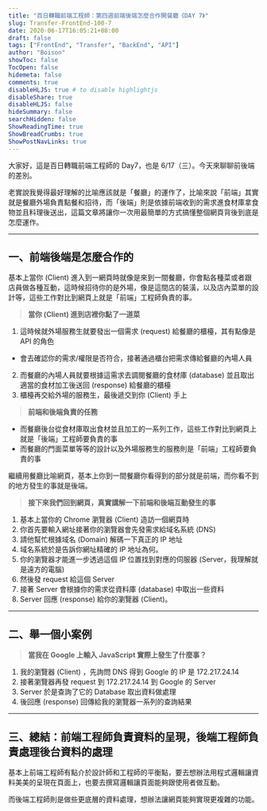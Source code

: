 ```yaml
---
title: "百日轉職前端工程師：第四週前端後端怎麼合作開餐廳《DAY 7》"
slug: Transfer-FrontEnd-100-7
date: 2020-06-17T16:05:21+08:00
draft: false
tags: ["FrontEnd", "Transfer", "BackEnd", "API"]
author: "Boison"
showToc: false
TocOpen: false
hidemeta: false
comments: true
disableHLJS: true # to disable highlightjs
disableShare: true
disableHLJS: false
hideSummary: false
searchHidden: false
ShowReadingTime: true
ShowBreadCrumbs: true
ShowPostNavLinks: true
---
```


大家好，這是百日轉職前端工程師的 Day7，也是 6/17（三）。今天來聊聊前後端的差別。

老實說我覺得最好理解的比喻應該就是「餐廳」的運作了，比喻來說「前端」其實就是餐廳外場負責點餐和招待，而「後端」則是依據前端收到的需求進食材庫拿食物並且料理後送出，這篇文章將讓你一次用最簡單的方式搞懂整個網頁背後到底是怎麼運作。

---

## 一、前端後端是怎麼合作的

基本上當你 (Client) 進入到一網頁時就像是來到一間餐廳，你會點各種菜或者跟店員做各種互動，這時候招待你的是外場，像是這間店的裝潢，以及店內菜單的設計等，這些工作對比到網頁上就是「前端」工程師負責的事。

> **當你 (Client) 進到店裡你點了一道菜**

1. 這時候就外場服務生就要發出一個需求 (request) 給餐廳的櫃檯，其有點像是 API 的角色

- 會去確認你的需求/權限是否符合，接著通過櫃台把需求傳給餐廳的內場人員

2. 而餐廳的內場人員就要根據這需求去調閱餐廳的食材庫 (database) 並且取出適當的食材加工後送回 (response) 給餐廳的櫃檯
3. 櫃檯再交給外場的服務生，最後遞交到你 (Client) 手上

> **前端和後端負責的任務**

- 而餐廳後台從食材庫取出食材並且加工的一系列工作，這些工作對比到網頁上就是「後端」工程師要負責的事
- 而餐廳的門面菜單等等的設計以及外場服務生的服務則是「前端」工程師要負責的事

繼續用餐廳比喻網頁，基本上你到一間餐廳你看得到的部分就是前端，而你看不到的地方發生的事就是後端。

> **接下來我們回到網頁，真實講解一下前端和後端互動發生的事**

1. 基本上當你的 Chrome 瀏覽器 (Client) 造訪一個網頁時
2. 你首先要輸入網址接著你的瀏覽器會先發需求給域名系統 (DNS)
3. 請他幫忙根據域名 (Domain) 解碼一下真正的 IP 地址
4. 域名系統於是告訴你網址精確的 IP 地址為何。
5. 你的瀏覽器才能進一步透過這個 IP 位置找到對應的伺服器 (Server，我理解就是遠方的電腦)
6. 然後發 request 給這個 Server
7. 接著 Server 會根據你的需求從資料庫 (database) 中取出一些資料
8. Server 回應 (response) 給你的瀏覽器 (Client)。

---

## 二、舉一個小案例

> **當我在 Google 上輸入 JavaScript 實際上發生了什麼事？**

1. 我的瀏覽器 (Client) ，先詢問 DNS 得到 Google 的 IP 是 172.217.24.14
2. 接著瀏覽器再發 request 到 172.217.24.14 到 Google 的 Server
3. Server 於是查詢了它的 Database 取出資料做處理
4. 後回應 (response) 回傳給我的瀏覽器一系列的查詢結果

---

## 三、總結：前端工程師負責資料的呈現，後端工程師負責處理後台資料的處理

基本上前端工程師有點介於設計師和工程師的平衡點，要去想辦法用程式邏輯讓資料美美的呈現在頁面上，也要去撰寫邏輯讓頁面能夠跟使用者做互動。

而後端工程師則是做些更底層的資料處理，想辦法讓網頁能夠實現更複雜的功能。
